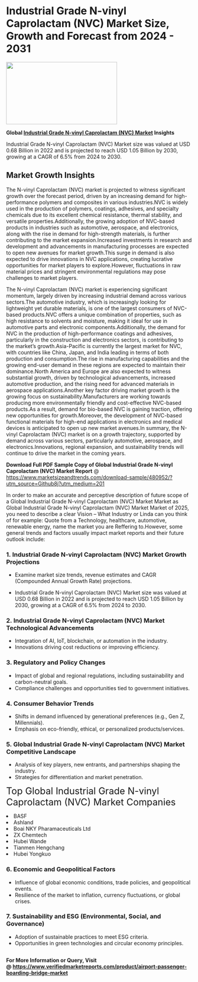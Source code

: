 <H1>Industrial Grade N-vinyl Caprolactam (NVC) Market Size, Growth and Forecast from 2024 - 2031</H1><img class="aligncenter size-medium wp-image-584254" src="https://thirdeyenews.in/wp-content/uploads/2024/09/Global-Market-Research-300x168.jpeg" alt="" width="300" height="168" /><p><strong>Global&nbsp;<a href="https://www.marketsizeandtrends.com/download-sample/480952/?utm_source=Github8j?utm_medium=201">Industrial Grade N-vinyl Caprolactam (NVC) Market</a> Insights</strong></p><p>Industrial Grade N-vinyl Caprolactam (NVC) Market size was valued at USD 0.68 Billion in 2022 and is projected to reach USD 1.05 Billion by 2030, growing at a CAGR of 6.5% from 2024 to 2030.</p><p><h2>Market Growth Insights</h2> <p>The N-vinyl Caprolactam (NVC) market is projected to witness significant growth over the forecast period, driven by an increasing demand for high-performance polymers and composites in various industries.NVC is widely used in the production of polymers, coatings, adhesives, and specialty chemicals due to its excellent chemical resistance, thermal stability, and versatile properties.Additionally, the growing adoption of NVC-based products in industries such as automotive, aerospace, and electronics, along with the rise in demand for high-strength materials, is further contributing to the market expansion.Increased investments in research and development and advancements in manufacturing processes are expected to open new avenues for market growth.This surge in demand is also expected to drive innovations in NVC applications, creating lucrative opportunities for market players to explore.However, fluctuations in raw material prices and stringent environmental regulations may pose challenges to market players.</p> <p>The N-vinyl Caprolactam (NVC) market is experiencing significant momentum, largely driven by increasing industrial demand across various sectors.The automotive industry, which is increasingly looking for lightweight yet durable materials, is one of the largest consumers of NVC-based products.NVC offers a unique combination of properties, such as high resistance to solvents and moisture, making it ideal for use in automotive parts and electronic components.Additionally, the demand for NVC in the production of high-performance coatings and adhesives, particularly in the construction and electronics sectors, is contributing to the market’s growth.Asia-Pacific is currently the largest market for NVC, with countries like China, Japan, and India leading in terms of both production and consumption.The rise in manufacturing capabilities and the growing end-user demand in these regions are expected to maintain their dominance.North America and Europe are also expected to witness substantial growth, driven by technological advancements, increased automotive production, and the rising need for advanced materials in aerospace applications.Another key factor driving market growth is the growing focus on sustainability.Manufacturers are working towards producing more environmentally friendly and cost-effective NVC-based products.As a result, demand for bio-based NVC is gaining traction, offering new opportunities for growth.Moreover, the development of NVC-based functional materials for high-end applications in electronics and medical devices is anticipated to open up new market avenues.In summary, the N-vinyl Caprolactam (NVC) market is on a growth trajectory, supported by demand across various sectors, particularly automotive, aerospace, and electronics.Innovations, regional expansion, and sustainability trends will continue to drive the market in the coming years.</p> <p><span class=""><strong>Download Full PDF Sample Copy of Global Industrial Grade N-vinyl Caprolactam (NVC) Market Report</strong> @ <a href="https://www.marketsizeandtrends.com/download-sample/480952/?utm_source=Github8j?utm_medium=201" target="_blank">https://www.marketsizeandtrends.com/download-sample/480952/?utm_source=Github8j?utm_medium=201</a></span></p><p>In order to make an accurate and perceptive description of future scope of a Global&nbsp;Industrial Grade N-vinyl Caprolactam (NVC) Market Market as Global&nbsp;Industrial Grade N-vinyl Caprolactam (NVC) Market Market of 2025, you need to describe a clear Vision &ndash; What Industry or Linda can you think of for example: Quote from a Technology, healthcare, automotive, renewable energy, name the market you are Reffering to.However, some general trends and factors usually impact market reports and their future outlook include:</p><h3>1.&nbsp;<strong>Industrial Grade N-vinyl Caprolactam (NVC) Market Growth Projections</strong></h3><ul><li>Examine market size trends, revenue estimates and CAGR (Compounded Annual Growth Rate) projections.</li><li><p>Industrial Grade N-vinyl Caprolactam (NVC) Market size was valued at USD 0.68 Billion in 2022 and is projected to reach USD 1.05 Billion by 2030, growing at a CAGR of 6.5% from 2024 to 2030.</p></li></ul><h3>2.&nbsp;<strong>Industrial Grade N-vinyl Caprolactam (NVC) Market Technological Advancements</strong></h3><ul><li>Integration of AI, IoT, blockchain, or automation in the industry.</li><li>Innovations driving cost reductions or improving efficiency.</li></ul><h3>3.&nbsp;<strong>Regulatory and Policy Changes</strong></h3><ul><li>Impact of global and regional regulations, including sustainability and carbon-neutral goals.</li><li>Compliance challenges and opportunities tied to government initiatives.</li></ul><h3>4.&nbsp;<strong>Consumer Behavior Trends</strong></h3><ul><li>Shifts in demand influenced by generational preferences (e.g., Gen Z, Millennials).</li><li>Emphasis on eco-friendly, ethical, or personalized products/services.</li></ul><h3>5.&nbsp;<strong>Global Industrial Grade N-vinyl Caprolactam (NVC) Market Competitive Landscape</strong></h3><ul><li>Analysis of key players, new entrants, and partnerships shaping the industry.</li><li>Strategies for differentiation and market penetration.</li></ul><p data-pm-slice="1 1 []"><span style="color: inherit; font-family: inherit; font-size: 25px;">Top Global Industrial Grade N-vinyl Caprolactam (NVC) Market Companies</span></p><div class="" data-test-id=""><p><li>BASF</li><li> Ashland</li><li> Boai NKY Pharamaceuticals Ltd</li><li> ZX Chemtech</li><li> Hubei Wande</li><li> Tianmen Hengchang</li><li> Hubei Yongkuo</li></p></div><h3>6.&nbsp;<strong>Economic and Geopolitical Factors</strong></h3><ul><li>Influence of global economic conditions, trade policies, and geopolitical events.</li><li>Resilience of the market to inflation, currency fluctuations, or global crises.</li></ul><h3>7.&nbsp;<strong>Sustainability and ESG (Environmental, Social, and Governance)</strong></h3><ul><li>Adoption of sustainable practices to meet ESG criteria.</li><li>Opportunities in green technologies and circular economy principles.</li></ul><h2><strong style="font-size: 14px;">For More Information or Query, Visit @&nbsp;</strong><a style="background-color: #ffffff; font-size: 14px;" href="https://www.marketsizeandtrends.com/report/industrial-grade-n-vinyl-caprolactam-nvc-market/" target="_blank">https://www.verifiedmarketreports.com/product/airport-passenger-boarding-bridge-market</a></h2>